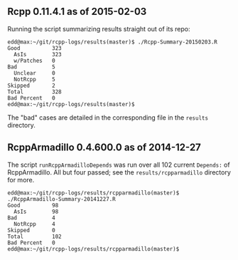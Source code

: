 
Rcpp 0.11.4.1 as of 2015-02-03
------------------------------

Running the script summarizing results straight out of its repo:

```{sh}
edd@max:~/git/rcpp-logs/results(master)$ ./Rcpp-Summary-20150203.R 
Good          323 
  AsIs        323 
  w/Patches   0 
Bad           5 
  Unclear     0 
  NotRcpp     5 
Skipped       2 
Total         328 
Bad Percent   0 
edd@max:~/git/rcpp-logs/results(master)$ 
```

The "bad" cases are detailed in the corresponding file in the `results`
directory.


RcppArmadillo 0.4.600.0 as of 2014-12-27
----------------------------------------

The script `runRcppArmadilloDepends` was run over all 102 current `Depends:`
of RcppArmadillo.  All but four passed; see the `results/rcpparmadillo` directory for more.

```{sh}
edd@max:~/git/rcpp-logs/results/rcpparmadillo(master)$ ./RcppArmadillo-Summary-20141227.R
Good          98 
  AsIs        98 
Bad           4 
  NotRcpp     4 
Skipped       0 
Total         102 
Bad Percent   0 
edd@max:~/git/rcpp-logs/results/rcpparmadillo(master)$ 
```
